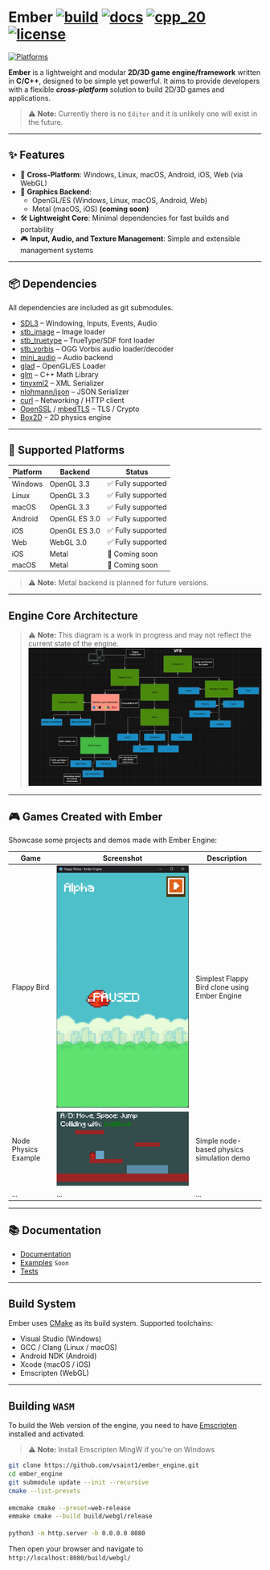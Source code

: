 # Ember [![build](https://github.com/vsaint1/ember_engine/actions/workflows/build.yaml/badge.svg?branch=main)](https://github.com/vsaint1/ember_engine/actions/workflows/build.yaml/) [![docs](https://github.com/vsaint1/ember_engine/actions/workflows/docs.yaml/badge.svg?branch=main)](https://github.com/vsaint1/ember_engine/actions/workflows/docs.yaml) [![cpp_20](https://img.shields.io/badge/C%2B%2B-20-blue.svg)](https://isocpp.org/std/the-standard) [![license](https://img.shields.io/github/license/vsaint1/ember_engine.svg)]()

[![Platforms](https://img.shields.io/badge/platforms-Windows%20%7C%20Linux%20%7C%20macOS%20%7C%20Android%20%7C%20iOS%20%7C%20Web-blue.svg)]()

**Ember** is a lightweight and modular **2D/3D game engine/framework** written in **C/C++**, designed to be simple yet
powerful. It aims to provide developers with a flexible **_cross-platform_** solution to build 2D/3D games and
applications.

> ⚠️ **Note:** Currently there is no `Editor` and it is unlikely one will exist in the future.

---

## ✨ Features

- 📱 **Cross-Platform**: Windows, Linux, macOS, Android, iOS, Web (via WebGL)
- 🎨 **Graphics Backend**:
    - OpenGL/ES (Windows, Linux, macOS, Android, Web)
    - Metal (macOS, iOS) **(coming soon)**
- 🛠️ **Lightweight Core**: Minimal dependencies for fast builds and portability
- 🎮 **Input, Audio, and Texture Management**: Simple and extensible management systems

---

## 📦 Dependencies

All dependencies are included as git submodules.

- [SDL3](https://github.com/libsdl-org/SDL) – Windowing, Inputs, Events, Audio
- [stb_image](https://github.com/nothings/stb) – Image loader
- [stb_truetype](https://github.com/nothings/stb) – TrueType/SDF font loader
- [stb_vorbis](https://github.com/nothings/stb) – OGG Vorbis audio loader/decoder
- [mini_audio](https://github.com/mackron/miniaudio) – Audio backend
- [glad](https://github.com/Dav1dde/glad) – OpenGL/ES Loader
- [glm](https://github.com/g-truc/glm) – C++ Math Library
- [tinyxml2](https://github.com/leethomason/tinyxml2) – XML Serializer
- [nlohmann/json](https://github.com/nlohmann/json) – JSON Serializer
- [curl](https://curl.se/libcurl/) – Networking / HTTP client
- [OpenSSL](https://www.openssl.org/) / [mbedTLS](https://tls.mbed.org/) – TLS / Crypto
- [Box2D](https://github.com/erincatto/box2d) – 2D physics engine

---

## 📱 Supported Platforms

| Platform | Backend       | Status            |
|----------|---------------|-------------------|
| Windows  | OpenGL 3.3    | ✅ Fully supported |
| Linux    | OpenGL 3.3    | ✅ Fully supported |
| macOS    | OpenGL 3.3    | ✅ Fully supported |
| Android  | OpenGL ES 3.0 | ✅ Fully supported |
| iOS      | OpenGL ES 3.0 | ✅ Fully supported |
| Web      | WebGL 3.0     | ✅ Fully supported |
| iOS      | Metal         | 🚧 Coming soon    |
| macOS    | Metal         | 🚧 Coming soon    |

> ⚠️ **Note:** Metal backend is planned for future versions.

---

## Engine Core Architecture

> ⚠️ **Note:**  This diagram is a work in progress and may not reflect the current state of the engine.
![Engine Architecture](docs/architecture.png)


---

## 🎮 Games Created with Ember

Showcase some projects and demos made with Ember Engine:

| Game                 | Screenshot                          | Description                                   |
|----------------------|-------------------------------------|-----------------------------------------------|
| Flappy Bird          | ![Flappy](docs/flappy.png)          | Simplest Flappy Bird clone using Ember Engine |
| Node Physics Example | ![Node Physics](docs/node_phys.png) | Simple node-based physics simulation demo     |
| ...                  | ...                                 | ...                                           |

---

## 📚 Documentation

- [Documentation](https://vsaint1.github.io/ember_engine)
- [Examples](https://github.com/vsaint1/ember_engine/tree/main/examples)  `Soon`
- [Tests](https://github.com/vsaint1/ember_engine/tree/main/tests)

---

## Build System

Ember uses [CMake](https://cmake.org/) as its build system. Supported toolchains:

- Visual Studio (Windows)
- GCC / Clang (Linux / macOS)
- Android NDK (Android)
- Xcode (macOS / iOS)
- Emscripten (WebGL)

---

## Building `WASM`

To build the Web version of the engine, you need to have [Emscripten](https://emscripten.org/docs/getting_started/downloads.html) installed and activated.

> ⚠️ **Note:** Install Emscripten MingW if you're on Windows


```bash
git clone https://github.com/vsaint1/ember_engine.git
cd ember_engine
git submodule update --init --recursive
cmake --list-presets

emcmake cmake --preset=web-release
emmake cmake --build build/webgl/release

python3 -m http.server -b 0.0.0.0 8080
```

Then open your browser and navigate to `http://localhost:8080/build/webgl/`

